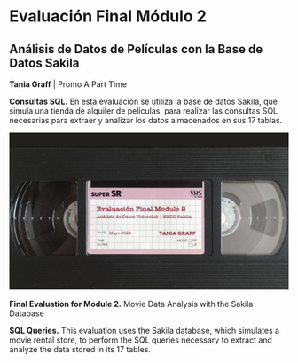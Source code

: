 # Evaluación Final Módulo 2
## Análisis de Datos de Películas con la Base de Datos Sakila
**Tania Graff** | Promo A Part Time

**Consultas SQL.**
En esta evaluación se utiliza la base de datos Sakila, que simula una tienda de alquiler de películas, para realizar las consultas SQL necesarias para extraer y analizar los datos almacenados en sus 17 tablas. 

![imagen_portada_modulo](portada_repo.png)

**Final Evaluation for Module 2.** Movie Data Analysis with the Sakila Database

**SQL Queries.**
This evaluation uses the Sakila database, which simulates a movie rental store, to perform the SQL queries necessary to extract and analyze the data stored in its 17 tables.
